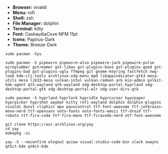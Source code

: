 - **Browser:** vivaldi
- **Menu:** rofi
- **Shell:** zsh
- **File Manager:** dolphin
- **Terminal:** kitty
- **Font:** CaskaydiaCove NFM 11pt
- **Icons:** Papirus-Dark
- **Theme:** Breeze-Dark 

```
sudo pacman -Syu
```
```
sudo pacman -S pipewire pipewire-alsa pipewire-jack pipewire-pulse wireplumber gstreamer gst-libav gst-plugins-base gst-plugins-good gst-plugins-bad gst-plugins-ugly ffmpeg git gnome-keyring fastfetch nwg-look kde-cli-tools archlinux-xdg-menu mpd libappindicator-gtk3 mesa-utils mesa lib32-mesa vulkan-intel vulkan-radeon ark kio-admin polkit-kde-agent qt5-wayland qt6-wayland xdg-desktop-portal-hyprland xdg-desktop-portal-gtk xdg-desktop-portal-wlr xdg-user-dirs-gtk
```
```
sudo pacman -S hyprland hyprlock hypridle hyprcursor hyprpaper hyprpicker hyprshot waybar kitty rofi-wayland dolphin dolphin-plugins vivaldi dunst cliphist mpv pavucontrol ttf-font-awesome ttf-jetbrains-mono-nerd ttf-opensans noto-fonts noto-fonts-emoji ttf-droid ttf-roboto ttf-fira-code ttf-fira-mono ttf-firacode-nerd otf-font-awesome
```
```
git clone https://aur.archlinux.org/yay
cd yay
makepkg -si
```
```
yay -S --noconfirm wlogout qview visual-studio-code-bin slack swaync qt5ct-kde qt6ct-kde
```
